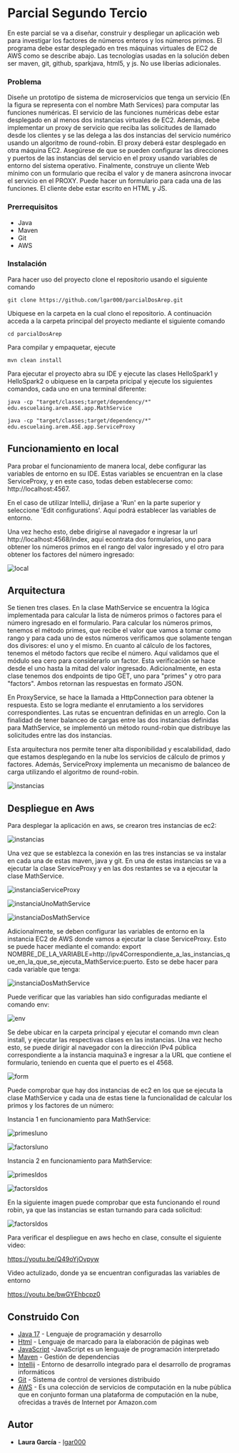 # Parcial Segundo Tercio

En este parcial se va a diseñar, construir y despliegar un aplicación web para investigar los factores de números enteros y los números primos. El programa debe estar desplegado en tres máquinas virtuales de EC2 de AWS como se describe abajo. Las tecnologías usadas en la solución deben ser maven, git, github, sparkjava, html5, y js. No use liberías adicionales.

### Problema
Diseñe un prototipo de sistema de microservicios que tenga un servicio (En la figura se representa con el nombre Math Services) para computar las funciones numéricas. El servicio de las funciones numéricas debe estar desplegado en al menos dos instancias virtuales de EC2. Además, debe implementar un proxy de servicio que reciba las solicitudes de llamado desde los clientes y se las delega a las dos instancias del servicio numérico usando un algoritmo de round-robin. El proxy deberá estar desplegado en otra máquina EC2. Asegúrese de que se pueden configurar las direcciones y puertos de las instancias del servicio en el proxy usando variables de entorno del sistema operativo. Finalmente, construye un cliente Web mínimo con un formulario que reciba el valor y de manera asíncrona invocar el servicio en el PROXY. Puede hacer un formulario para cada una de las funciones. El cliente debe estar escrito en HTML y JS.

### Prerrequisitos

- Java
- Maven
- Git
- AWS

### Instalación

Para hacer uso del proyecto clone el repositorio usando el siguiente comando

```
git clone https://github.com/lgar000/parcialDosArep.git
```

Ubiquese en la carpeta en la cual clono el repositorio. A continuación
acceda a la carpeta principal del proyecto mediante el siguiente comando

```
cd parcialDosArep
```

Para compilar y empaquetar, ejecute

```
mvn clean install
```

Para ejecutar el proyecto abra su IDE y ejecute las clases HelloSpark1 y HelloSpark2 o ubiquese en la carpeta pricipal y ejecute los siguientes comandos, cada uno en una terminal diferente:

```
java -cp "target/classes;target/dependency/*" edu.escuelaing.arem.ASE.app.MathService
```

```
java -cp "target/classes;target/dependency/*" edu.escuelaing.arem.ASE.app.ServiceProxy
```

## Funcionamiento en local

Para probar el funcionamiento de manera local, debe configurar las variables de entorno en su IDE. Estas variables se encuentran en la clase ServiceProxy, y en este caso, todas deben establecerse como: http://localhost:4567.

En el caso de utilizar IntelliJ, diríjase a 'Run' en la parte superior y seleccione 'Edit configurations'. Aquí podrá establecer las variables de entorno.

Una vez hecho esto, debe dirigirse al navegador e ingresar la url http://localhost:4568/index, aquí econtrata dos formularios, uno para obtener los números primos en el rango del valor ingresado y el otro para obtener los factores del número ingresado:

![local](https://github.com/lgar000/parcialDosArep/blob/main/Imagenes/local.png)

## Arquitectura

Se tienen tres clases. En la clase MathService se encuentra la lógica implementada para calcular la lista de números primos o factores para el número ingresado en el formulario. Para calcular los números primos, tenemos el método primes, que recibe el valor que vamos a tomar como rango y para cada uno de estos números verificamos que solamente tengan dos divisores: el uno y el mismo. En cuanto al cálculo de los factores, tenemos el método factors que recibe el número. Aquí validamos que el módulo sea cero para considerarlo un factor. Esta verificación se hace desde el uno hasta la mitad del valor ingresado. Adicionalmente, en esta clase tenemos dos endpoints de tipo GET, uno para "primes" y otro para "factors". Ambos retornan las respuestas en formato JSON.

En ProxyService, se hace la llamada a HttpConnection para obtener la respuesta. Esto se logra mediante el enrutamiento a los servidores correspondientes. Las rutas se encuentran definidas en un arreglo. Con la finalidad de tener balanceo de cargas entre las dos instancias definidas para MathService, se implementó un método round-robin que distribuye las solicitudes entre las dos instancias.

Esta arquitectura nos permite tener alta disponibilidad y escalabilidad, dado que estamos desplegando en la nube los servicios de cálculo de primos y factores. Además, ServiceProxy implementa un mecanismo de balanceo de carga utilizando el algoritmo de round-robin.

![instancias](https://github.com/lgar000/parcialDosArep/blob/main/Imagenes/arquitecturaParcial.png)

## Despliegue en Aws

Para desplegar la aplicación en aws, se crearon tres instancias de ec2:

![instancias](https://github.com/lgar000/parcialDosArep/blob/main/Imagenes/instanciasAws.png)

Una vez que se establezca la conexión en las tres instancias se va instalar en cada una de estas maven, java y git. En una de estas instancias se va a ejecutar la clase ServiceProxy y en las dos restantes se va a ejecutar la clase MathService. 

![instanciaServiceProxy](https://github.com/lgar000/parcialDosArep/blob/main/Imagenes/maquina3ServiceProxy.png)

![instanciaUnoMathService](https://github.com/lgar000/parcialDosArep/blob/main/Imagenes/maquina1MathService.png)

![instanciaDosMathService](https://github.com/lgar000/parcialDosArep/blob/main/Imagenes/maquina2MathService.png)

Adicionalmente, se deben configurar las variables de entorno en la instancia EC2 de AWS donde vamos a ejecutar la clase ServiceProxy. Esto se puede hacer mediante el comando: export NOMBRE_DE_LA_VARIABLE=http://ipv4Correspondiente_a_las_instancias_que_en_la_que_se_ejecuta_MathService:puerto. Esto se debe hacer para cada variable que tenga:

![instanciaDosMathService](https://github.com/lgar000/parcialDosArep/blob/main/Imagenes/configurarVariablesEnAws.png)

Puede verificar que las variables han sido configuradas mediante el comando env:

![env](https://github.com/lgar000/parcialDosArep/blob/main/Imagenes/env.png)

Se debe ubicar en la carpeta principal y ejecutar el comando mvn clean install, y ejecutar las respectivas clases en las instancias. Una vez hecho esto, se puede dirigir al navegador con la dirección IPv4 pública correspondiente a la instancia maquina3 e ingresar a la URL que contiene el formulario, teniendo en cuenta que el puerto es el 4568.

![form](https://github.com/lgar000/parcialDosArep/blob/main/Imagenes/formularioAws.png)

Puede comprobar que hay dos instancias de ec2 en los que se ejecuta la clase MathService y cada una de estas tiene la funcionalidad de calcular los primos y los factores de un número:

Instancia 1 en funcionamiento para MathService:

![primesIuno](https://github.com/lgar000/parcialDosArep/blob/main/Imagenes/instanceMathServicePrimes.png)

![factorsIuno](https://github.com/lgar000/parcialDosArep/blob/main/Imagenes/instanceMathServiceFactors.png)

Instancia 2 en funcionamiento para MathService:

![primesIdos](https://github.com/lgar000/parcialDosArep/blob/main/Imagenes/instanceTwoMathServicePrimes.png)

![factorsIdos](https://github.com/lgar000/parcialDosArep/blob/main/Imagenes/instanceTwoMathServiceFactors.png)

En la siguiente imagen puede comprobar que esta funcionando el round robin, ya que las instancias se estan turnando para cada solicitud:

![factorsIdos](https://github.com/lgar000/parcialDosArep/blob/main/Imagenes/funcionamientoRoundRobin.png)

Para verificar el despliegue en aws hecho en clase, consulte el siguiente video:

https://youtu.be/Q49oYjOvpyw

Video actulizado, donde ya se encuentran configuradas las variables de entorno

https://youtu.be/bwGYEhbcpz0

## Construido Con

* [Java 17](https://www.oracle.com/java/technologies/javase/jdk17-archive-downloads.html) - Lenguaje de programación y desarrollo
* [Html](https://developer.mozilla.org/es/docs/Web/HTML) - Lenguaje de marcado para la elaboración de páginas web
* [JavaScript](https://developer.mozilla.org/es/docs/Web/CSS) -JavaScript es un lenguaje de programación interpretado
* [Maven](https://maven.apache.org/) - Gestión de dependencias
* [Intellij](https://www.jetbrains.com/es-es/idea/) - Entorno de desarrollo integrado para el desarrollo de programas informáticos
* [Git](https://rometools.github.io/rome/) - Sistema de control de versiones distribuido
* [AWS](https://aws.amazon.com/es/free/?gclid=CjwKCAjw7-SvBhB6EiwAwYdCAdFmvp0VJz5wsQZcg5anEFJtzJJ2dfpVsGlht9X5DSyRY3Cz7u0B-RoC6ewQAvD_BwE&trk=8fa18207-f2c2-4587-81a1-f2a3648571b3&sc_channel=ps&ef_id=CjwKCAjw7-SvBhB6EiwAwYdCAdFmvp0VJz5wsQZcg5anEFJtzJJ2dfpVsGlht9X5DSyRY3Cz7u0B-RoC6ewQAvD_BwE:G:s&s_kwcid=AL!4422!3!647999789202!e!!g!!amazon%20web%20services!19685287144!146461596856) - Es una colección de servicios de computación en la nube pública que en conjunto forman una plataforma de computación en la nube, ofrecidas a través de Internet por Amazon.com

## Autor

* **Laura García** - [lgar000](https://github.com/lgar000)
